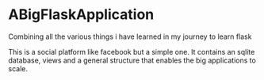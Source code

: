 # ABigFlaskApplication
Combining all the various things i have learned in my journey to learn flask

This is a social platform like facebook but a simple one. It contains an sqlite database, views and a general structure that enables the big applications to scale.

